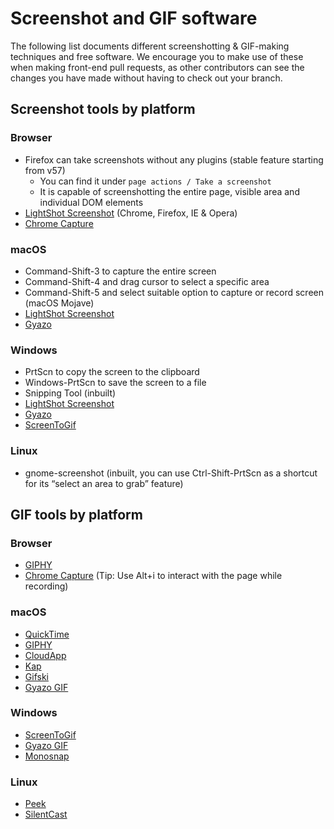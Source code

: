 # Screenshot and GIF software

The following list documents different screenshotting & GIF-making techniques and
free software. We encourage you to make use of these when making front-end pull
requests, as other contributors can see the changes you have made without having
to check out your branch.

## Screenshot tools by platform

### Browser

- Firefox can take screenshots without any plugins (stable feature starting from v57)
  - You can find it under `page actions / Take a screenshot`
  - It is capable of screenshotting the entire page, visible area and individual DOM elements
- [LightShot Screenshot](https://app.prntscr.com/en/index.html) (Chrome, Firefox, IE & Opera)
- [Chrome Capture](https://chrome.google.com/webstore/detail/chrome-capture-screenshot/ggaabchcecdbomdcnbahdfddfikjmphe?hl=en)

### macOS

- Command-Shift-3 to capture the entire screen
- Command-Shift-4 and drag cursor to select a specific area
- Command-Shift-5 and select suitable option to capture or record screen (macOS Mojave)
- [LightShot Screenshot](https://app.prntscr.com/en/index.html)
- [Gyazo](https://gyazo.com/en)

### Windows

- PrtScn to copy the screen to the clipboard
- Windows-PrtScn to save the screen to a file
- Snipping Tool (inbuilt)
- [LightShot Screenshot](https://app.prntscr.com/en/index.html)
- [Gyazo](https://gyazo.com/en)
- [ScreenToGif](https://www.screentogif.com/)

### Linux

- gnome-screenshot (inbuilt, you can use Ctrl-Shift-PrtScn as a shortcut for its “select an area to grab” feature)

## GIF tools by platform

### Browser

- [GIPHY](https://giphy.com)
- [Chrome Capture](https://chrome.google.com/webstore/detail/chrome-capture/ggaabchcecdbomdcnbahdfddfikjmphe?hl=en)
  (Tip: Use Alt+i to interact with the page while recording)

### macOS

- [QuickTime](https://support.apple.com/en-in/HT201066)
- [GIPHY](https://giphy.com/apps/giphycapture)
- [CloudApp](https://www.getcloudapp.com)
- [Kap](https://getkap.co)
- [Gifski](https://sindresorhus.com/gifski)
- [Gyazo GIF](https://gyazo.com/en)

### Windows

- [ScreenToGif](https://www.screentogif.com)
- [Gyazo GIF](https://gyazo.com/en)
- [Monosnap](https://monosnap.com)

### Linux

- [Peek](https://github.com/phw/peek)
- [SilentCast](https://github.com/colinkeenan/silentcast)
